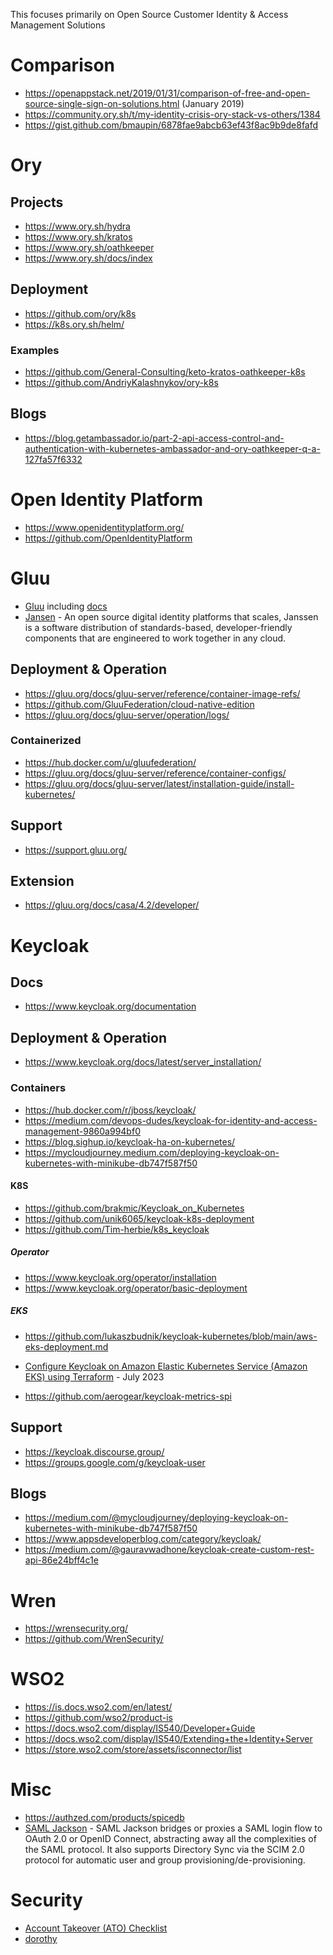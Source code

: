This focuses primarily on Open Source Customer Identity & Access Management Solutions

# Comparison
- https://openappstack.net/2019/01/31/comparison-of-free-and-open-source-single-sign-on-solutions.html (January 2019)
- https://community.ory.sh/t/my-identity-crisis-ory-stack-vs-others/1384
- https://gist.github.com/bmaupin/6878fae9abcb63ef43f8ac9b9de8fafd

# Ory

## Projects
- https://www.ory.sh/hydra
- https://www.ory.sh/kratos
- https://www.ory.sh/oathkeeper
- https://www.ory.sh/docs/index

## Deployment
- https://github.com/ory/k8s
- https://k8s.ory.sh/helm/
### Examples
- https://github.com/General-Consulting/keto-kratos-oathkeeper-k8s
- https://github.com/AndriyKalashnykov/ory-k8s

## Blogs
- https://blog.getambassador.io/part-2-api-access-control-and-authentication-with-kubernetes-ambassador-and-ory-oathkeeper-q-a-127fa57f6332

# Open Identity Platform 
- https://www.openidentityplatform.org/ 
- https://github.com/OpenIdentityPlatform

# Gluu
- [Gluu](https://gluu.org/) including [docs](https://gluu.org/docs/)
- [Jansen](https://github.com/JanssenProject/jans) - An open source digital identity platforms that scales, Janssen is a software distribution of standards-based, developer-friendly components that are engineered to work together in any cloud.

## Deployment & Operation
- https://gluu.org/docs/gluu-server/reference/container-image-refs/
- https://github.com/GluuFederation/cloud-native-edition
- https://gluu.org/docs/gluu-server/operation/logs/

### Containerized
- https://hub.docker.com/u/gluufederation/
- https://gluu.org/docs/gluu-server/reference/container-configs/
- https://gluu.org/docs/gluu-server/latest/installation-guide/install-kubernetes/

## Support
- https://support.gluu.org/

## Extension
- https://gluu.org/docs/casa/4.2/developer/

# Keycloak
## Docs
- https://www.keycloak.org/documentation

## Deployment & Operation
- https://www.keycloak.org/docs/latest/server_installation/

### Containers
- https://hub.docker.com/r/jboss/keycloak/
- https://medium.com/devops-dudes/keycloak-for-identity-and-access-management-9860a994bf0
- https://blog.sighup.io/keycloak-ha-on-kubernetes/
- https://mycloudjourney.medium.com/deploying-keycloak-on-kubernetes-with-minikube-db747f587f50

#### K8S
- https://github.com/brakmic/Keycloak_on_Kubernetes
- https://github.com/unik6065/keycloak-k8s-deployment
- https://github.com/Tim-herbie/k8s_keycloak

##### Operator
- https://www.keycloak.org/operator/installation
- https://www.keycloak.org/operator/basic-deployment


##### EKS
- https://github.com/lukaszbudnik/keycloak-kubernetes/blob/main/aws-eks-deployment.md
- [Configure Keycloak on Amazon Elastic Kubernetes Service (Amazon EKS) using Terraform](https://aws.amazon.com/blogs/opensource/configure-keycloak-on-amazon-elastic-kubernetes-service-amazon-eks-using-terraform/) - July 2023

- https://github.com/aerogear/keycloak-metrics-spi

## Support
- https://keycloak.discourse.group/
- https://groups.google.com/g/keycloak-user

## Blogs
- https://medium.com/@mycloudjourney/deploying-keycloak-on-kubernetes-with-minikube-db747f587f50
- https://www.appsdeveloperblog.com/category/keycloak/
- https://medium.com/@gauravwadhone/keycloak-create-custom-rest-api-86e24bff4c1e

# Wren
- https://wrensecurity.org/
- https://github.com/WrenSecurity/

# WSO2
- https://is.docs.wso2.com/en/latest/
- https://github.com/wso2/product-is
- https://docs.wso2.com/display/IS540/Developer+Guide
- https://docs.wso2.com/display/IS540/Extending+the+Identity+Server
- https://store.wso2.com/store/assets/isconnector/list

# Misc
- https://authzed.com/products/spicedb
- [SAML Jackson](https://github.com/boxyhq/jackson) - SAML Jackson bridges or proxies a SAML login flow to OAuth 2.0 or OpenID Connect, abstracting away all the complexities of the SAML protocol. It also supports Directory Sync via the SCIM 2.0 protocol for automatic user and group provisioning/de-provisioning.




# Security
- [Account Takeover (ATO) Checklist](https://github.com/magoo/ato-checklist/blob/master/README.md)
- [dorothy](https://github.com/elastic/dorothy)
